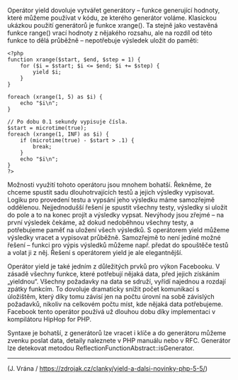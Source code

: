 Operátor yield dovoluje vytvářet generátory – funkce generující hodnoty, které můžeme používat v kódu, ze kterého generátor voláme. Klasickou ukázkou použití generátorů je funkce xrange(). Ta stejně jako vestavěná funkce range() vrací hodnoty z nějakého rozsahu, ale na rozdíl od této funkce to dělá průběžně – nepotřebuje výsledek uložit do paměti:

```
<?php
function xrange($start, $end, $step = 1) {
    for ($i = $start; $i <= $end; $i += $step) {
        yield $i;
    }
}

foreach (xrange(1, 5) as $i) {
    echo "$i\n";
}

// Po dobu 0.1 sekundy vypisuje čísla.
$start = microtime(true);
foreach (xrange(1, INF) as $i) {
    if (microtime(true) - $start > .1) {
        break;
    }
    echo "$i\n";
}
?>
```

Možnosti využití tohoto operátoru jsou mnohem bohatší. Řekněme, že chceme spustit sadu dlouhotrvajících testů a jejich výsledky vypisovat. Logiku pro provedení testu a vypsání jeho výsledku máme samozřejmě oddělenou. Nejjednodušší řešení je spustit všechny testy, výsledky si uložit do pole a to na konec projít a výsledky vypsat. Nevýhody jsou zřejmé – na první výsledek čekáme, až dokud nedoběhnou všechny testy, a potřebujeme paměť na uložení všech výsledků. S operátorem yield můžeme výsledky vracet a vypisovat průběžně. Samozřejmě to není jediné možné řešení – funkci pro výpis výsledků můžeme např. předat do spouštěče testů a volat ji z něj. Řešení s operátorem yield je ale elegantnější.

Operátor yield je také jedním z důležitých prvků pro výkon Facebooku. V zásadě všechny funkce, které potřebují nějaká data, před jejich získáním „yieldnou“. Všechny požadavky na data se sdruží, vyřídí najednou a rozdají zpátky funkcím. To dovoluje dramaticky snížit počet komunikací s úložištěm, který díky tomu závisí jen na počtu úrovní na sobě závislých požadavků, nikoliv na celkovém počtu míst, kde nějaká data potřebujeme. Facebook tento operátor používá už dlouhou dobu díky implementaci v kompilátoru HipHop for PHP.

Syntaxe je bohatší, z generátorů lze vracet i klíče a do generátoru můžeme zvenku poslat data, detaily naleznete v PHP manuálu nebo v RFC. Generátor lze detekovat metodou ReflectionFunctionAbstract::isGenerator.
* * *
(J. Vrána / https://zdrojak.cz/clanky/yield-a-dalsi-novinky-php-5-5/)